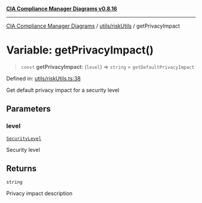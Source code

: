 [**CIA Compliance Manager Diagrams v0.8.16**](../../../README.md)

***

[CIA Compliance Manager Diagrams](../../../modules.md) / [utils/riskUtils](../README.md) / getPrivacyImpact

# Variable: getPrivacyImpact()

> `const` **getPrivacyImpact**: (`level`) => `string` = `getDefaultPrivacyImpact`

Defined in: [utils/riskUtils.ts:38](https://github.com/Hack23/cia-compliance-manager/blob/96f4020424aba8c55d4fe94eddf596babc070968/src/utils/riskUtils.ts#L38)

Get default privacy impact for a security level

## Parameters

### level

[`SecurityLevel`](../../../types/cia/type-aliases/SecurityLevel.md)

Security level

## Returns

`string`

Privacy impact description
